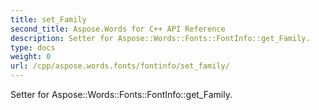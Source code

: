 ```yaml
---
title: set_Family
second_title: Aspose.Words for C++ API Reference
description: Setter for Aspose::Words::Fonts::FontInfo::get_Family. 
type: docs
weight: 0
url: /cpp/aspose.words.fonts/fontinfo/set_family/
---
```


Setter for Aspose::Words::Fonts::FontInfo::get_Family. 

